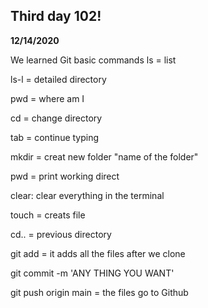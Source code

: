 ## Third day 102! 
**12/14/2020**


We learned Git basic commands 
ls = list

ls-l = detailed directory

pwd = where am I

cd = change directory 

tab = continue typing

mkdir = creat new folder "name of the folder" 

pwd = print working direct 

clear: clear everything in the terminal

touch = creats file

cd.. = previous directory

git add = it adds all the files after we clone

git commit -m 'ANY THING YOU WANT'

git push origin main = the files go to Github

